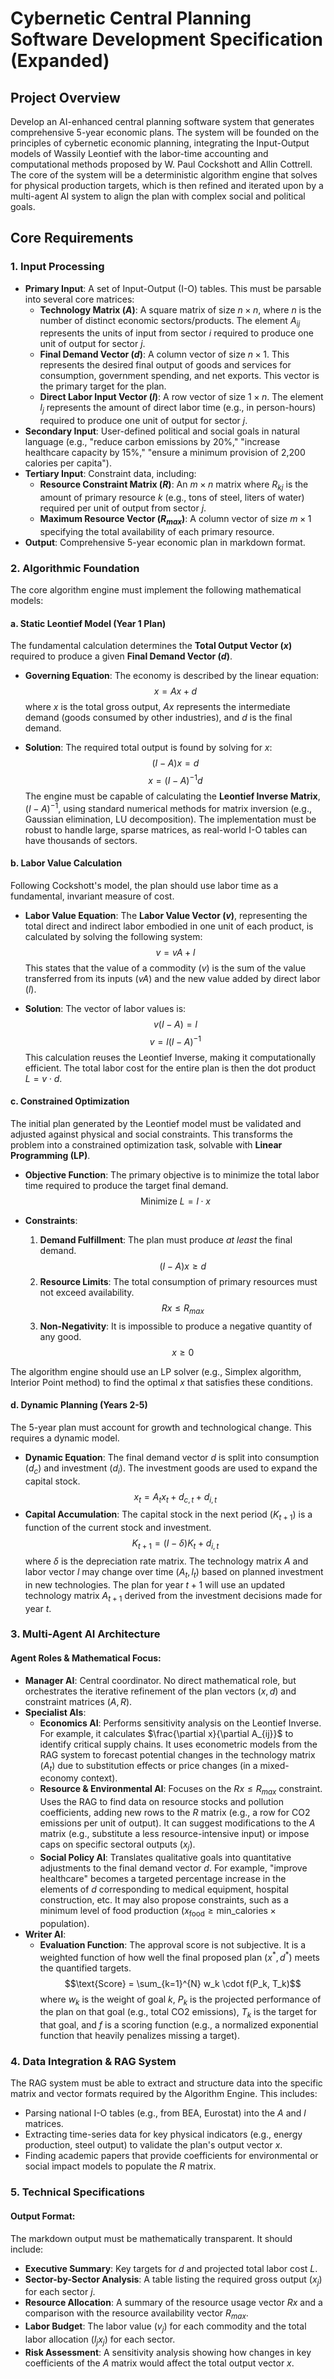 
# Cybernetic Central Planning Software Development Specification (Expanded)

## Project Overview
Develop an AI-enhanced central planning software system that generates comprehensive 5-year economic plans. The system will be founded on the principles of cybernetic economic planning, integrating the Input-Output models of Wassily Leontief with the labor-time accounting and computational methods proposed by W. Paul Cockshott and Allin Cottrell. The core of the system will be a deterministic algorithm engine that solves for physical production targets, which is then refined and iterated upon by a multi-agent AI system to align the plan with complex social and political goals.

## Core Requirements

### 1. Input Processing
- **Primary Input**: A set of Input-Output (I-O) tables. This must be parsable into several core matrices:
    - **Technology Matrix ($A$)**: A square matrix of size $n \times n$, where $n$ is the number of distinct economic sectors/products. The element $A_{ij}$ represents the units of input from sector $i$ required to produce one unit of output for sector $j$.
    - **Final Demand Vector ($d$)**: A column vector of size $n \times 1$. This represents the desired final output of goods and services for consumption, government spending, and net exports. This vector is the primary target for the plan.
    - **Direct Labor Input Vector ($l$)**: A row vector of size $1 \times n$. The element $l_j$ represents the amount of direct labor time (e.g., in person-hours) required to produce one unit of output for sector $j$.
- **Secondary Input**: User-defined political and social goals in natural language (e.g., "reduce carbon emissions by 20%," "increase healthcare capacity by 15%," "ensure a minimum provision of 2,200 calories per capita").
- **Tertiary Input**: Constraint data, including:
    - **Resource Constraint Matrix ($R$)**: An $m \times n$ matrix where $R_{kj}$ is the amount of primary resource $k$ (e.g., tons of steel, liters of water) required per unit of output from sector $j$.
    - **Maximum Resource Vector ($R_{max}$)**: A column vector of size $m \times 1$ specifying the total availability of each primary resource.
- **Output**: Comprehensive 5-year economic plan in markdown format.

### 2. Algorithmic Foundation

The core algorithm engine must implement the following mathematical models:

#### a. Static Leontief Model (Year 1 Plan)
The fundamental calculation determines the **Total Output Vector ($x$)** required to produce a given **Final Demand Vector ($d$)**.

- **Governing Equation**: The economy is described by the linear equation:
  $$x = Ax + d$$
  where $x$ is the total gross output, $Ax$ represents the intermediate demand (goods consumed by other industries), and $d$ is the final demand.

- **Solution**: The required total output is found by solving for $x$:
  $$(I - A)x = d$$
  $$x = (I - A)^{-1} d$$
  The engine must be capable of calculating the **Leontief Inverse Matrix**, $(I - A)^{-1}$, using standard numerical methods for matrix inversion (e.g., Gaussian elimination, LU decomposition). The implementation must be robust to handle large, sparse matrices, as real-world I-O tables can have thousands of sectors.

#### b. Labor Value Calculation
Following Cockshott's model, the plan should use labor time as a fundamental, invariant measure of cost.

- **Labor Value Equation**: The **Labor Value Vector ($v$)**, representing the total direct and indirect labor embodied in one unit of each product, is calculated by solving the following system:
  $$v = vA + l$$
  This states that the value of a commodity ($v$) is the sum of the value transferred from its inputs ($vA$) and the new value added by direct labor ($l$).

- **Solution**: The vector of labor values is:
  $$v(I - A) = l$$
  $$v = l(I - A)^{-1}$$
  This calculation reuses the Leontief Inverse, making it computationally efficient. The total labor cost for the entire plan is then the dot product $L = v \cdot d$.

#### c. Constrained Optimization
The initial plan generated by the Leontief model must be validated and adjusted against physical and social constraints. This transforms the problem into a constrained optimization task, solvable with **Linear Programming (LP)**.

- **Objective Function**: The primary objective is to minimize the total labor time required to produce the target final demand.
  $$\text{Minimize} \ L = l \cdot x$$

- **Constraints**:
  1.  **Demand Fulfillment**: The plan must produce *at least* the final demand.
      $$(I - A)x \ge d$$
  2.  **Resource Limits**: The total consumption of primary resources must not exceed availability.
      $$Rx \le R_{max}$$
  3.  **Non-Negativity**: It is impossible to produce a negative quantity of any good.
      $$x \ge 0$$

The algorithm engine should use an LP solver (e.g., Simplex algorithm, Interior Point method) to find the optimal $x$ that satisfies these conditions.

#### d. Dynamic Planning (Years 2-5)
The 5-year plan must account for growth and technological change. This requires a dynamic model.

- **Dynamic Equation**: The final demand vector $d$ is split into consumption ($d_c$) and investment ($d_i$). The investment goods are used to expand the capital stock.
  $$x_t = A_t x_t + d_{c,t} + d_{i,t}$$
- **Capital Accumulation**: The capital stock in the next period ($K_{t+1}$) is a function of the current stock and investment.
  $$K_{t+1} = (I - \delta)K_t + d_{i,t}$$
  where $\delta$ is the depreciation rate matrix. The technology matrix $A$ and labor vector $l$ may change over time ($A_t, l_t$) based on planned investment in new technologies. The plan for year $t+1$ will use an updated technology matrix $A_{t+1}$ derived from the investment decisions made for year $t$.

### 3. Multi-Agent AI Architecture

#### Agent Roles & Mathematical Focus:

- **Manager AI**: Central coordinator. No direct mathematical role, but orchestrates the iterative refinement of the plan vectors ($x, d$) and constraint matrices ($A, R$).
- **Specialist AIs**:
    - **Economics AI**: Performs sensitivity analysis on the Leontief Inverse. For example, it calculates $\frac{\partial x}{\partial A_{ij}}$ to identify critical supply chains. It uses econometric models from the RAG system to forecast potential changes in the technology matrix ($A_t$) due to substitution effects or price changes (in a mixed-economy context).
    - **Resource & Environmental AI**: Focuses on the $Rx \le R_{max}$ constraint. Uses the RAG to find data on resource stocks and pollution coefficients, adding new rows to the $R$ matrix (e.g., a row for CO2 emissions per unit of output). It can suggest modifications to the $A$ matrix (e.g., substitute a less resource-intensive input) or impose caps on specific sectoral outputs ($x_j$).
    - **Social Policy AI**: Translates qualitative goals into quantitative adjustments to the final demand vector $d$. For example, "improve healthcare" becomes a targeted percentage increase in the elements of $d$ corresponding to medical equipment, hospital construction, etc. It may also propose constraints, such as a minimum level of food production ($x_{\text{food}} \ge \text{min_calories} \times \text{population}$).
- **Writer AI**:
    - **Evaluation Function**: The approval score is not subjective. It is a weighted function of how well the final proposed plan ($x^*, d^*$) meets the quantified targets.
      $$\text{Score} = \sum_{k=1}^{N} w_k \cdot f(P_k, T_k)$$
      where $w_k$ is the weight of goal $k$, $P_k$ is the projected performance of the plan on that goal (e.g., total CO2 emissions), $T_k$ is the target for that goal, and $f$ is a scoring function (e.g., a normalized exponential function that heavily penalizes missing a target).

### 4. Data Integration & RAG System

The RAG system must be able to extract and structure data into the specific matrix and vector formats required by the Algorithm Engine. This includes:

- Parsing national I-O tables (e.g., from BEA, Eurostat) into the $A$ and $l$ matrices.
- Extracting time-series data for key physical indicators (e.g., energy production, steel output) to validate the plan's output vector $x$.
- Finding academic papers that provide coefficients for environmental or social impact models to populate the $R$ matrix.

### 5. Technical Specifications

#### Output Format:
The markdown output must be mathematically transparent. It should include:
- **Executive Summary**: Key targets for $d$ and projected total labor cost $L$.
- **Sector-by-Sector Analysis**: A table listing the required gross output ($x_j$) for each sector $j$.
- **Resource Allocation**: A summary of the resource usage vector $Rx$ and a comparison with the resource availability vector $R_{max}$.
- **Labor Budget**: The labor value ($v_j$) for each commodity and the total labor allocation ($l_j x_j$) for each sector.
- **Risk Assessment**: A sensitivity analysis showing how changes in key coefficients of the $A$ matrix would affect the total output vector $x$.